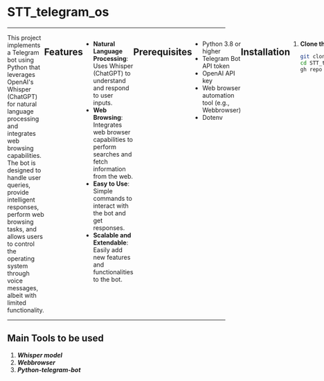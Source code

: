 # STT_telegram_os
<hr>
<div style="display:flex;">
  This project implements a Telegram bot using Python that leverages OpenAI's Whisper (ChatGPT) for natural language processing and integrates web browsing capabilities. The bot is designed to handle user queries, provide intelligent responses, perform web browsing tasks, and allows users to control the operating system through voice messages, albeit with limited functionality.


## Features

- **Natural Language Processing**: Uses Whisper (ChatGPT) to understand and respond to user inputs.
- **Web Browsing**: Integrates web browser capabilities to perform searches and fetch information from the web.
- **Easy to Use**: Simple commands to interact with the bot and get responses.
- **Scalable and Extendable**: Easily add new features and functionalities to the bot.

## Prerequisites

- Python 3.8 or higher
- Telegram Bot API token
- OpenAI API key
- Web browser automation tool (e.g., Webbrowser)
- Dotenv

## Installation

1. **Clone the repository**:
   ```bash
   git clone https://github.com/lenzwa/STT_telegram_os.git
   cd STT_telegram_os
   gh repo clone lenzwa/STT_telegram_os
  
![Roadmap](https://github.com/lenzwa/STT_telegram_os/blob/main/photo_2024-07-20_16-53-39.jpg?raw=true)

</div>
<hr>
<div>
<h2>Main Tools to be used</h2>
  
  1. _**Whisper model**_
  2. _**Webbrowser**_
  3. _**Python-telegram-bot**_
</div>
